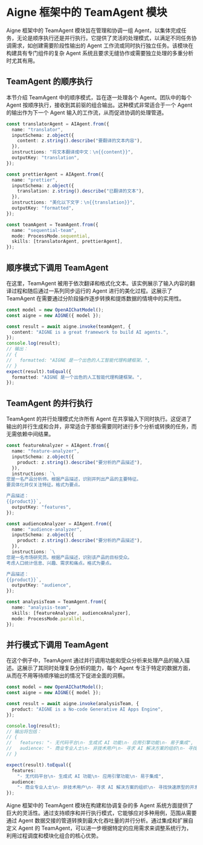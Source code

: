 # Aigne 框架中的 TeamAgent 模块

Aigne 框架中的 TeamAgent 模块旨在管理和协调一组 Agent，以集体完成任务，无论是顺序执行还是并行执行。它提供了灵活的处理模式，以满足不同任务协调需求，如创建需要阶段性输出的 Agent 工作流或同时执行独立任务。该模块在构建具有专门组件的复杂 Agent 系统且要求无缝协作或需要独立处理的多重分析时尤其有用。

## TeamAgent 的顺序执行

本节介绍 TeamAgent 中的顺序模式，旨在逐一处理各个 Agent。团队中的每个 Agent 按顺序执行，接收到其前驱的组合输出。这种模式非常适合于一个 Agent 的输出作为下一个 Agent 输入的工作流，从而促进协调的处理管道。

```ts
const translatorAgent = AIAgent.from({
  name: "translator",
  inputSchema: z.object({
    content: z.string().describe("要翻译的文本内容"),
  }),
  instructions: "将文本翻译成中文：\n{{content}}",
  outputKey: "translation",
});

const prettierAgent = AIAgent.from({
  name: "prettier",
  inputSchema: z.object({
    translation: z.string().describe("已翻译的文本"),
  }),
  instructions: "美化以下文字：\n{{translation}}",
  outputKey: "formatted",
});

const teamAgent = TeamAgent.from({
  name: "sequential-team",
  mode: ProcessMode.sequential,
  skills: [translatorAgent, prettierAgent],
});
```

## 顺序模式下调用 TeamAgent

在这里，TeamAgent 被用于依次翻译和格式化文本。该实例展示了输入内容的翻译过程和随后通过一系列同步运行的 Agent 进行的美化过程。这展示了 TeamAgent 在需要通过分阶段操作逐步转换和提炼数据的情境中的实用性。

```ts
const model = new OpenAIChatModel();
const aigne = new AIGNE({ model });

const result = await aigne.invoke(teamAgent, {
  content: "AIGNE is a great framework to build AI agents.",
});
console.log(result);
// 输出：
// {
//   formatted: "AIGNE 是一个出色的人工智能代理构建框架。",
// }
expect(result).toEqual({
  formatted: "AIGNE 是一个出色的人工智能代理构建框架。",
});
```

## TeamAgent 的并行执行

TeamAgent 的并行处理模式允许所有 Agent 在共享输入下同时执行。这促进了输出的并行生成和合并，非常适合于那些需要同时进行多个分析或转换的任务，而无需依赖中间结果。

```ts
const featureAnalyzer = AIAgent.from({
  name: "feature-analyzer",
  inputSchema: z.object({
    product: z.string().describe("要分析的产品描述"),
  }),
  instructions: `\
您是一名产品分析师。根据产品描述，识别并列出产品的主要特征。
要具体化并仅关注特征。格式为要点。

产品描述：
{{product}}`,
  outputKey: "features",
});

const audienceAnalyzer = AIAgent.from({
  name: "audience-analyzer",
  inputSchema: z.object({
    product: z.string().describe("要分析的产品描述"),
  }),
  instructions: `\
您是一名市场研究员。根据产品描述，识别该产品的目标受众。
考虑人口统计信息、兴趣、需求和痛点。格式为要点。

产品描述：
{{product}}`,
  outputKey: "audience",
});

const analysisTeam = TeamAgent.from({
  name: "analysis-team",
  skills: [featureAnalyzer, audienceAnalyzer],
  mode: ProcessMode.parallel,
});
```

## 并行模式下调用 TeamAgent

在这个例子中，TeamAgent 通过并行调用功能和受众分析来处理产品的输入描述。这展示了其同时处理复杂分析的能力，每个 Agent 专注于特定的数据方面，从而在不用等待顺序输出的情况下促进全面的洞察。

```ts
const model = new OpenAIChatModel();
const aigne = new AIGNE({ model });

const result = await aigne.invoke(analysisTeam, {
  product: "AIGNE is a No-code Generative AI Apps Engine",
});

console.log(result);
// 输出将包括：
// {
//   features: "- 无代码平台\n- 生成式 AI 功能\n- 应用引擎功能\n- 易于集成",
//   audience: "- 商业专业人士\n- 非技术用户\n- 寻求 AI 解决方案的组织\n- 寻找快速原型的开发者",
// }

expect(result).toEqual({
  features:
    "- 无代码平台\n- 生成式 AI 功能\n- 应用引擎功能\n- 易于集成",
  audience:
    "- 商业专业人士\n- 非技术用户\n- 寻求 AI 解决方案的组织\n- 寻找快速原型的开发者",
});
```

Aigne 框架中的 TeamAgent 模块在构建和协调复杂的多 Agent 系统方面提供了巨大的灵活性。通过支持顺序和并行执行模式，它能够应对多种用例，范围从需要通过 Agent 数据交接的管道转换到最大化吞吐量的并行分析。通过集成和扩展自定义 Agent 的 TeamAgent，可以进一步根据特定的应用需求来调整系统行为，利用过程调度和模块化组合的核心优势。